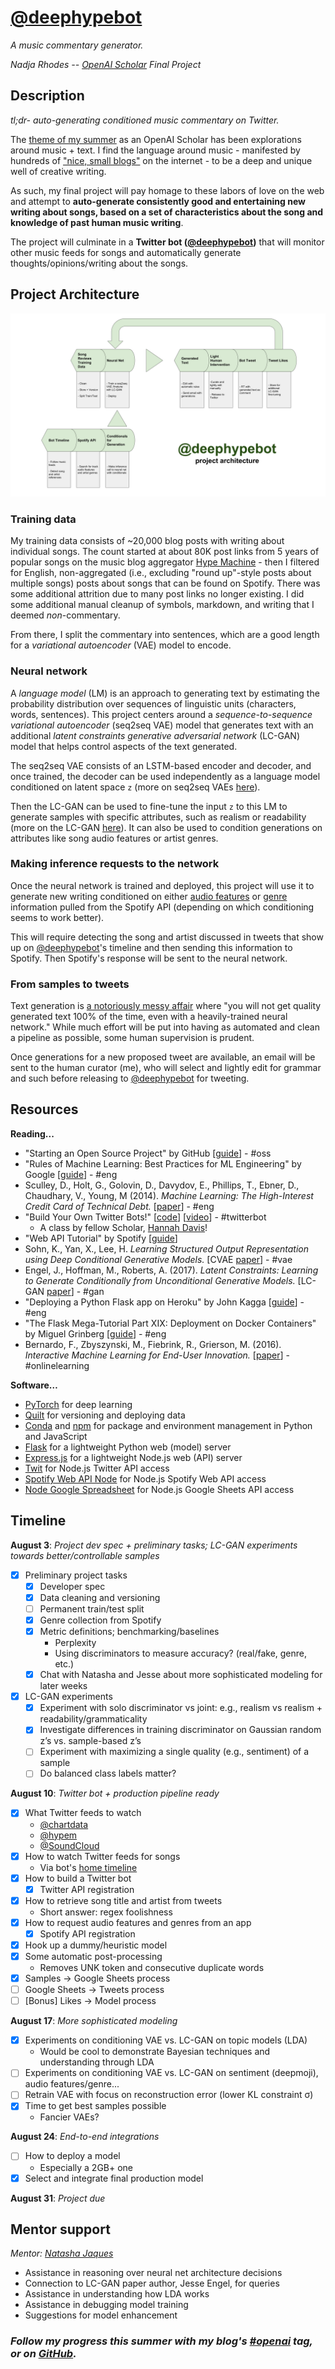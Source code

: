 # [@deephypebot](http://twitter.com/deephypebot)
_A music commentary generator._

_Nadja Rhodes -- [OpenAI Scholar](https://github.com/iconix/openai) Final Project_

## Description
_tl;dr- auto-generating conditioned music commentary on Twitter._

The [theme of my summer](https://iconix.github.io/dl/2018/06/03/project-ideation#finding-my-niche) as an OpenAI Scholar has been explorations around music + text. I find the language around music - manifested by hundreds of ["nice, small blogs"](https://www.theverge.com/2018/1/2/16840940/spotify-algorithm-music-discovery-mix-cds-resolution) on the internet - to be a deep and unique well of creative writing.

As such, my final project will pay homage to these labors of love on the web and attempt to **auto-generate consistently good and entertaining new writing about songs, based on a set of characteristics about the song and knowledge of past human music writing**.

The project will culminate in a **Twitter bot ([@deephypebot](http://twitter.com/deephypebot))** that will monitor other music feeds for songs and automatically generate thoughts/opinions/writing about the songs.

## Project Architecture

![Project architecture diagram](deephypebot-architecture.svg)

### Training data

My training data consists of ~20,000 blog posts with writing about individual songs. The count started at about 80K post links from 5 years of popular songs on the music blog aggregator [Hype Machine](https://hypem.com/) - then I filtered for English, non-aggregated (i.e., excluding "round up"-style posts about multiple songs) posts about songs that can be found on Spotify. There was some additional attrition due to many post links no longer existing. I did some additional manual cleanup of symbols, markdown, and writing that I deemed _non_-commentary.

From there, I split the commentary into sentences, which are a good length for a _variational autoencoder_ (VAE) model to encode.

### Neural network

A _language model_ (LM) is an approach to generating text by estimating the probability distribution over sequences of linguistic units (characters, words, sentences). This project centers around a _sequence-to-sequence variational autoencoder_ (seq2seq VAE) model that generates text with an additional _latent constraints generative adversarial network_ (LC-GAN) model that helps control aspects of the text generated.

The seq2seq VAE consists of an LSTM-based encoder and decoder, and once trained, the decoder can be used independently as a language model conditioned on latent space `z` (more on seq2seq VAEs [here](https://iconix.github.io/dl/2018/06/29/energy-and-vae#seq2seq-vae-for-text-generation)).

Then the LC-GAN can be used to fine-tune the input `z` to this LM to generate samples with specific attributes, such as realism or readability (more on the LC-GAN [here](https://iconix.github.io/dl/2018/07/28/lcgan)). It can also be used to condition generations on attributes like song audio features or artist genres.

### Making inference requests to the network

Once the neural network is trained and deployed, this project will use it to generate new writing conditioned on either [audio features](https://developer.spotify.com/documentation/web-api/reference/tracks/get-audio-features/) or [genre](https://developer.spotify.com/documentation/web-api/reference/artists/get-artist/) information pulled from the Spotify API (depending on which conditioning seems to work better).

This will require detecting the song and artist discussed in tweets that show up on [@deephypebot](http://twitter.com/deephypebot)'s timeline and then sending this information to Spotify. Then Spotify's response will be sent to the neural network.

### From samples to tweets

Text generation is [a notoriously messy affair](https://iconix.github.io/dl/2018/06/20/arxiv-song-titles#text-generation-is-a-messy-affair) where "you will not get quality generated text 100% of the time, even with a heavily-trained neural network." While much effort will be put into having as automated and clean a pipeline as possible, some human supervision is prudent.

Once generations for a new proposed tweet are available, an email will be sent to the human curator (me), who will select and lightly edit for grammar and such before releasing to [@deephypebot](http://twitter.com/deephypebot) for tweeting.

## Resources

**Reading...**
- "Starting an Open Source Project" by GitHub [[guide](https://opensource.guide/starting-a-project/)] - #oss
- "Rules of Machine Learning: Best Practices for ML Engineering" by Google [[guide](https://developers.google.com/machine-learning/guides/rules-of-ml/)] - #eng
- Sculley, D., Holt, G., Golovin, D., Davydov, E., Phillips, T., Ebner, D., Chaudhary, V., Young, M (2014). _Machine Learning: The High-Interest Credit Card of Technical Debt._ [[paper](https://ai.google/research/pubs/pub43146)] - #eng
- "Build Your Own Twitter Bots!" [[code](https://github.com/handav/twitter-bots)] [[video](https://egghead.io/courses/create-your-own-twitter-bots)] - #twitterbot
    - A class by fellow Scholar, [Hannah Davis](http://www.hannahishere.com/)!
- "Web API Tutorial" by Spotify [[guide](https://developer.spotify.com/documentation/web-api/quick-start/)]
- Sohn, K., Yan, X., Lee, H. _Learning Structured Output Representation using Deep Conditional Generative Models._ [CVAE [paper](http://papers.nips.cc/paper/5775-learning-structured-output-representation-using-deep-conditional-generative-models.pdf)] - #vae
- Engel, J., Hoffman, M., Roberts, A. (2017). _Latent Constraints: Learning to Generate Conditionally from Unconditional Generative Models._ [LC-GAN [paper](https://arxiv.org/abs/1711.05772)] - #gan
- "Deploying a Python Flask app on Heroku" by John Kagga [[guide](https://medium.com/the-andela-way/deploying-a-python-flask-app-to-heroku-41250bda27d0)] - #eng
- "The Flask Mega-Tutorial Part XIX: Deployment on Docker Containers" by Miguel Grinberg [[guide](https://blog.miguelgrinberg.com/post/the-flask-mega-tutorial-part-xix-deployment-on-docker-containers)] - #eng
- Bernardo, F., Zbyszynski, M., Fiebrink, R., Grierson, M. (2016). _Interactive Machine Learning for End-User Innovation._ [[paper](http://research.gold.ac.uk/19767/)] - #onlinelearning

**Software…**
- [PyTorch](https://pytorch.org/) for deep learning
- [Quilt](https://quiltdata.com/) for versioning and deploying data
- [Conda](https://conda.io/docs/) and [npm](https://www.npmjs.com/) for package and environment management in Python and JavaScript
- [Flask](http://flask.pocoo.org/) for a lightweight Python web (model) server
- [Express.js](https://expressjs.com/) for a lightweight Node.js web (API) server
- [Twit](https://github.com/ttezel/twit) for Node.js Twitter API access
- [Spotify Web API Node](https://github.com/thelinmichael/spotify-web-api-node) for Node.js Spotify Web API access
- [Node Google Spreadsheet](https://github.com/theoephraim/node-google-spreadsheet) for Node.js Google Sheets API access

## Timeline

**August 3**: _Project dev spec + preliminary tasks; LC-GAN experiments towards better/controllable samples_

- [x] Preliminary project tasks
    - [x] Developer spec
    - [x] Data cleaning and versioning
    - [ ] Permanent train/test split
    - [x] Genre collection from Spotify
    - [x] Metric definitions; benchmarking/baselines
        - Perplexity
        - Using discriminators to measure accuracy? (real/fake, genre, etc.)
    - [x] Chat with Natasha and Jesse about more sophisticated modeling for later weeks
- [x] LC-GAN experiments
    - [x] Experiment with solo discriminator vs joint: e.g., realism vs realism + readability/grammaticality
    - [x] Investigate differences in training discriminator on Gaussian random z’s vs. sample-based z’s
    - [ ] Experiment with maximizing a single quality (e.g., sentiment) of a sample
    - [ ] Do balanced class labels matter?

**August 10**: _Twitter bot + production pipeline ready_

- [x] What Twitter feeds to watch
    - [@chartdata](https://twitter.com/chartdata)
    - [@hypem](https://twitter.com/hypem)
    - [@SoundCloud](https://twitter.com/SoundCloud)
- [x] How to watch Twitter feeds for songs
    - Via bot's [home timeline](https://developer.twitter.com/en/docs/tweets/timelines/api-reference/get-statuses-home_timeline.html)
- [x] How to build a Twitter bot
    - [x] Twitter API registration
- [x] How to retrieve song title and artist from tweets
    - Short answer: regex foolishness
- [x] How to request audio features and genres from an app
    - [x] Spotify API registration
- [x] Hook up a dummy/heuristic model
- [x] Some automatic post-processing
    - Removes UNK token and consecutive duplicate words
- [x] Samples -&gt; Google Sheets process
- [ ] Google Sheets -&gt; Tweets process
- [ ] [Bonus] Likes -&gt; Model process

**August 17**: _More sophisticated modeling_

- [x] Experiments on conditioning VAE vs. LC-GAN on topic models (LDA)
    - Would be cool to demonstrate Bayesian techniques and understanding through LDA
- [ ] Experiments on conditioning VAE vs. LC-GAN on sentiment (deepmoji), audio features/genre...
- [ ] Retrain VAE with focus on reconstruction error (lower KL constraint σ)
- [x] Time to get best samples possible
    - Fancier VAEs?

**August 24**: _End-to-end integrations_

- [ ] How to deploy a model
    - Especially a 2GB+ one
- [x] Select and integrate final production model

**August 31**: _Project due_

## Mentor support
_Mentor: [Natasha Jaques](https://twitter.com/natashajaques)_

- Assistance in reasoning over neural net architecture decisions
- Connection to LC-GAN paper author, Jesse Engel, for queries
- Assistance in understanding how LDA works
- Assistance in debugging model training
- Suggestions for model enhancement

### _Follow my progress this summer with my blog's [#openai](https://iconix.github.io/tags/openai) tag, or on [GitHub](https://github.com/iconix/openai)._
